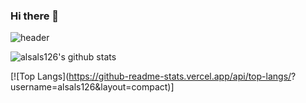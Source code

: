 ### Hi there 👋
![header](https://capsule-render.vercel.app/api?type=wave&color=auto&height=300&section=header&text=Jeongmin%20Oh&fontSize=90)

![alsals126's github stats](https://github-readme-stats.vercel.app/api?username=alsals126&show_icons=true)

[![Top Langs](https://github-readme-stats.vercel.app/api/top-langs/?
username=alsals126&layout=compact)]
<!--
**alsals126/alsals126** is a ✨ _special_ ✨ repository because its `README.md` (this file) appears on your GitHub profile.


Here are some ideas to get you started:

 🔭 I’m currently working on ...
- 🌱 I’m currently learning ...
- 👯 I’m looking to collaborate on ...
- 🤔 I’m looking for help with ...
- 💬 Ask me about ...
- 📫 How to reach me: ...
- 😄 Pronouns: ...
- ⚡ Fun fact: ...
-->

